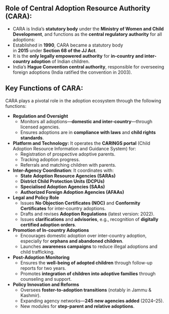 ## **Role of Central Adoption Resource Authority (CARA):**

- CARA is India’s **statutory body** under the **Ministry of Women and Child Development**, and functions as the **central regulatory authority** for all adoptions:
- Established in **1990**, CARA became a statutory body in **2015** under **Section 68 of the JJ Act**.
- It is the **only legally empowered authority** for **in-country and inter-country adoption** of Indian children.
- India’s **Hague Convention central authority**, responsible for overseeing foreign adoptions (India ratified the convention in 2003).

## **Key Functions of CARA:**

CARA plays a pivotal role in the adoption ecosystem through the following functions:

- **Regulation and Oversight**
    - Monitors all adoptions—**domestic and inter-country**—through licensed agencies.
    - Ensures adoptions are in **compliance with laws** and **child rights standards**.
- **Platform and Technology:** It operates the **CARINGS portal** (Child Adoption Resource Information and Guidance System) for:
    - Registration of prospective adoptive parents.
    - Tracking adoption progress.
    - Referrals and matching children with parents.
- **Inter-Agency Coordination**: It coordinates with:
    - **State Adoption Resource Agencies (SARAs)**
    - **District Child Protection Units (DCPUs)**
    - **Specialised Adoption Agencies (SAAs)**
    - **Authorized Foreign Adoption Agencies (AFAAs)**
- **Legal and Policy Role**
    - Issues **No Objection Certificates (NOC)** and **Conformity Certificates** for inter-country adoptions.
    - Drafts and revises **Adoption Regulations** (latest version: 2022).
    - Issues **clarifications** and **advisories**, e.g., recognition of **digitally certified adoption orders**.
- **Promotion of In-country Adoptions**
    - Encourages domestic adoption over inter-country adoption, especially for **orphans and abandoned children**.
    - Launches **awareness campaigns** to reduce illegal adoptions and child trafficking.
- **Post-Adoption Monitoring**
    - Ensures the **well-being of adopted children** through follow-up reports for two years.
    - Promotes **integration of children into adoptive families** through counseling and support.
- **Policy Innovation and Reforms**
    - Oversees **foster-to-adoption transitions** (notably in Jammu & Kashmir).
    - Expanding agency networks—**245 new agencies added** (2024–25).
    - New modules for **step-parent and relative adoptions**.